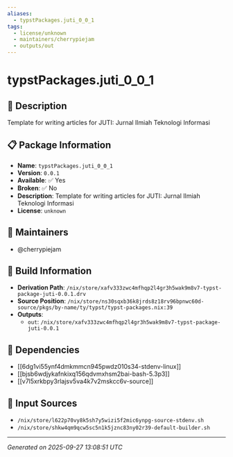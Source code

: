 ```yaml
---
aliases:
  - typstPackages.juti_0_0_1
tags:
  - license/unknown
  - maintainers/cherrypiejam
  - outputs/out
---
```


# typstPackages.juti_0_0_1

## 📝 Description

Template for writing articles for JUTI: Jurnal Ilmiah Teknologi Informasi

## 📋 Package Information

- **Name**: `typstPackages.juti_0_0_1`
- **Version**: `0.0.1`
- **Available**: ✅ Yes
- **Broken**: ✅ No
- **Description**: Template for writing articles for JUTI: Jurnal Ilmiah Teknologi Informasi
- **License**: `unknown`
## 👥 Maintainers

- @cherrypiejam


## 🔧 Build Information

- **Derivation Path**: `/nix/store/xafv333zwc4mfhqp2l4gr3h5wak9m8v7-typst-package-juti-0.0.1.drv`
- **Source Position**: `/nix/store/ns30sqxb36k8jrds8z18rv96bpnwc60d-source/pkgs/by-name/ty/typst/typst-packages.nix:39`
- **Outputs**:
  - `out`:  `/nix/store/xafv333zwc4mfhqp2l4gr3h5wak9m8v7-typst-package-juti-0.0.1`

## 🔗 Dependencies

- [[6dg1vi55ynf4dmkmmcn945pwdz010s34-stdenv-linux]]
- [[bjsb6wdjykafnkixq156qdvmxhsm2bai-bash-5.3p3]]
- [[v7l5xrkbpy3rlajsv5va4k7v2mskcc6v-source]]

## 📁 Input Sources

- `/nix/store/l622p70vy8k5sh7y5wizi5f2mic6ynpg-source-stdenv.sh`
- `/nix/store/shkw4qm9qcw5sc5n1k5jznc83ny02r39-default-builder.sh`

---
*Generated on 2025-09-27 13:08:51 UTC*
